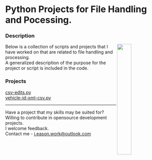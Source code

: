 # Python Projects for File Handling and Pocessing.

### Description
<img align="right" src="https://img.freepik.com/free-vector/search-engine-optimization_24908-55719.jpg?w=826&t=st=1648331787~exp=1648332387~hmac=e146d2620ce5645f3e014a211cb8843f608c89098d6f4436883baf477157cc26" width=30% height=30%>
Below is a collection of scripts and projects that I have worked on that are related to file handling and processing.<br>
A generalized description of the purpose for the project or script is included in the code.

### Projects
[csv-edits.py](https://github.com/JE-Work/File-Processing/blob/main/csv_edits.py)<br>
[vehicle-id-xml-csv.py](https://github.com/JE-Work/File-Processing/blob/main/vehicle_id_xml_csv.py)<br>

---

Have a project that my skills may be suited for? <br>
Willing to contribute in opensource development projects.<br>
I welcome feedback.<br>
Contact me - j.eason.work@outlook.com

